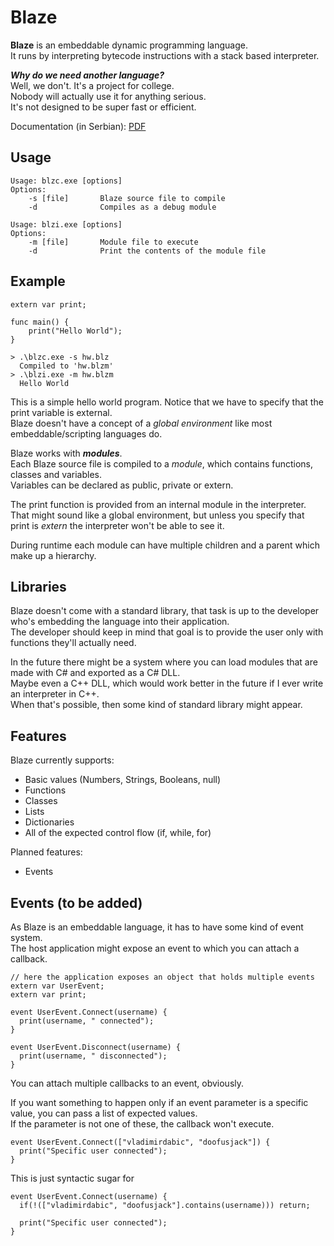 # Blaze
**Blaze** is an embeddable dynamic programming language.\
It runs by interpreting bytecode instructions with a stack based interpreter.

_**Why do we need another language?**_\
Well, we don't. It's a project for college.\
Nobody will actually use it for anything serious.\
It's not designed to be super fast or efficient.

Documentation (in Serbian): [PDF](https://drive.google.com/file/d/1I4bpM7I9xLVZhMllnoYMQ4An64-sZTPR/view?usp=sharing)

## Usage
```
Usage: blzc.exe [options]
Options:
    -s [file]       Blaze source file to compile
    -d              Compiles as a debug module

Usage: blzi.exe [options]
Options:
    -m [file]       Module file to execute
    -d              Print the contents of the module file
```

## Example
```
extern var print;

func main() {
    print("Hello World");
}
```
```
> .\blzc.exe -s hw.blz
  Compiled to 'hw.blzm'
> .\blzi.exe -m hw.blzm
  Hello World
```
This is a simple hello world program. Notice that we have to specify that the print variable is external.\
Blaze doesn't have a concept of a *global environment* like most embeddable/scripting languages do.

Blaze works with **_modules_**.\
Each Blaze source file is compiled to a *module*, which contains functions, classes and variables.\
Variables can be declared as public, private or extern.

The print function is provided from an internal module in the interpreter.\
That might sound like a global environment, but unless you specify that print is *extern* the interpreter won't be able to see it.

During runtime each module can have multiple children and a parent which make up a hierarchy.

## Libraries
Blaze doesn't come with a standard library, that task is up to the developer who's embedding the language into their application.\
The developer should keep in mind that goal is to provide the user only with functions they'll actually need.

In the future there might be a system where you can load modules that are made with C# and exported as a C# DLL.\
Maybe even a C++ DLL, which would work better in the future if I ever write an interpreter in C++.\
When that's possible, then some kind of standard library might appear.

## Features
Blaze currently supports:
- Basic values (Numbers, Strings, Booleans, null)
- Functions
- Classes
- Lists
- Dictionaries
- All of the expected control flow (if, while, for)

Planned features:
- Events

## Events (to be added)
As Blaze is an embeddable language, it has to have some kind of event system.\
The host application might expose an event to which you can attach a callback.
```
// here the application exposes an object that holds multiple events
extern var UserEvent;
extern var print;

event UserEvent.Connect(username) {
  print(username, " connected");
}

event UserEvent.Disconnect(username) {
  print(username, " disconnected");
}
```
You can attach multiple callbacks to an event, obviously.

If you want something to happen only if an event parameter is a specific value, you can pass a list of expected values.\
If the parameter is not one of these, the callback won't execute.

```
event UserEvent.Connect(["vladimirdabic", "doofusjack"]) {
  print("Specific user connected");
}
```

This is just syntactic sugar for
```
event UserEvent.Connect(username) {
  if(!(["vladimirdabic", "doofusjack"].contains(username))) return;

  print("Specific user connected");
}
```

